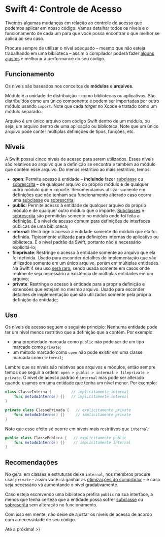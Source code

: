 Swift 4: Controle de Acesso
===
Tivemos algumas mudanças em relação ao controle de acesso que podemos aplicar em nosso código. Vamos detalhar todos os níveis e o funcionamento de cada um para que você possa encontrar o que melhor se aplica ao seu caso.

Procure sempre de utilizar o nível adequado – mesmo que não esteja trabalhando em uma biblioteca – assim o compilador poderá fazer [alguns ajustes][dyndis] e melhorar a performance do seu código.

Funcionamento
---
Os níveis são baseados nos conceitos de **módulos** e **arquivos**.

Módulo é a unidade de distribuição – como bibliotecas ou aplicativos. São distribuídos como um único componente e podem ser importadas por outro módulo usando `import`. Note que cada _target_ no Xcode é tratado como um módulo separado.

Arquivo é um único arquivo com código Swift dentro de um módulo, ou seja, um arquivo dentro de uma aplicação ou biblioteca. Note que um único arquivo pode conter múltiplas definições de tipos, funções, etc.

Níveis
---
A Swift possui cinco níveis de acesso para serem utilizados. Esses níveis são relativos ao arquivo que a definição se encontra e também ao módulo que contém esse arquivo. Do menos restritivo ao mais restritivo, temos:

- **open**: Permite acesso à entidade – **incluindo** fazer [subclasse][subclass] ou [sobrescrita][override] – de qualquer arquivo do próprio módulo e de qualquer outro módulo que o importe. Recomendamos utilizar somente em definições que não tenham seu funcionamento alterado caso ocorra uma [subclasse][subclass] ou [sobrescrita][override];
- **public**: Permite acesso à entidade de qualquer arquivo do próprio módulo e de qualquer outro módulo que o importe. [Subclasses][subclass] e [sobrescrita][override] são permitidas somente no módulo onde foi feita a definição. É o nível de acesso comum para definições de interfaces públicas de uma biblioteca;
- **internal**: Restringe o acesso à entidade somente do módulo que ela foi definida. Tipicamente utilizada para definições internas do aplicativo ou biblioteca. É o nível padrão da Swift, portanto não é necessário explicitá-lo;
- **fileprivate**: Restringe o acesso à entidade somente ao arquivo que ela foi definida. Usado para esconder detalhes de implementação que são utilizados somente em um único arquivo, porém em múltiplas entidades. Na Swift 4 seu uso [será raro][fileprivate], sendo usada somente em casos onde realmente seja necessário a existência de múltiplas entidades em um arquivo;
- **private**: Restringe o acesso à entidade para a própria definição e extensões que estejam no mesmo arquivo. Usado para esconder detalhes de implementação que são utilizados somente pela própria definição da entidade;

Uso
---
Os níveis de acesso seguem o seguinte princípio: Nenhuma entidade pode ter um nível menos restritivo que a definição que a contém. Por exemplo:

- uma propriedade marcada como `public` não pode ser de um tipo marcado como `private`;
- um método marcado como `open` não pode existir em uma classe marcada como `internal`;

Lembre que os níveis são relativos aos arquivos e módulos, então sempre temos que seguir a ordem: `open > public > internal > fileprivate > private`. O nível de acesso padrão é `internal` mas pode ser alterado quando usamos em uma entidade que tenha um nível menor. Por exemplo:
```swift
class ClasseInterna {         // implicitamente internal
	func metodoInterno() {}   // implicitamente internal
}
```
```swift
private class ClassePrivada {   // explicitamente private
	func metodoInterno() {}     // implicitamente private
}
```
Note que esse efeito só ocorre em níveis mais restritivos que `internal`:
```swift
public class ClassePublica {   // explicitamente public
	func metodoInterno() {}    // implicitamente internal
}
```

Recomendações
---
No geral em classes e estruturas deixe `internal`, nos membros procure usar `private` – assim você irá ganhar as [otimizações do compilador][dyndis] – e caso seja necessário vá aumentando o nível gradativamente.

Caso esteja escrevendo uma biblioteca prefira `public` na sua interface, a menos que tenha certeza que a entidade possa sofrer [subclasse][subclass] ou [sobrescrita][override] sem alteração no funcionamento.

Com isso em mente, não deixe de ajustar os níveis de acesso de acordo com a necessidade de seu código.

Até a próxima!
\>}

[dyndis]: https://developer.apple.com/swift/blog/?id=27
[subclass]: https://pt.wikipedia.org/wiki/Herança_(programação)
[override]: https://pt.wikipedia.org/wiki/Redefinição_de_métodos
[fileprivate]: https://github.com/apple/swift-evolution/blob/master/proposals/0169-improve-interaction-between-private-declarations-and-extensions.md
